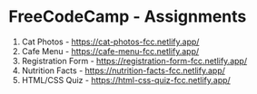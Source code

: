 # FreeCodeCamp - Assignments

1. Cat Photos - https://cat-photos-fcc.netlify.app/
2. Cafe Menu - https://cafe-menu-fcc.netlify.app/
3. Registration Form - https://registration-form-fcc.netlify.app/
4. Nutrition Facts - https://nutrition-facts-fcc.netlify.app/
5. HTML/CSS Quiz - https://html-css-quiz-fcc.netlify.app/
